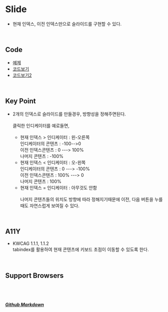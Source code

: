 # Slide
* 현재 인덱스, 이전 인덱스만으로 슬라이드를 구현할 수 있다.

<br>

## Code
* [예제](https://vlueviolet.github.io/study/exam/exam9/index2.html)
* [코드보기](https://github.com/vlueviolet/study/blob/gh-pages/exam/exam9/js/study2.js)
* [코드보기2](https://github.com/vlueviolet/study/blob/gh-pages/exam/exam9/index_final2.html)
<br>

## Key Point
+ 2개의 인덱스로 슬라이드를 만들경우, 방향성을 정해주면된다.<br>
<br>클릭한 인디케이터를 예로들면,<br><br>
  + 현재 인덱스 > 인디케이터 : 왼-오른쪽<br>
    인디케이터의 콘텐츠 : -100-->0<br>
    이전 인덱스콘텐츠 : 0 ---> 100%<br>
    나머지 콘텐츠 : -100%<br>
  + 현재 인덱스 < 인디케이터 : 오-왼쪽<br>
    인디케이터의 콘텐츠 : 0 ---> -100%<br>
    이전 인덱스콘텐츠 : 100% ---> 0<br>
    나머지 콘텐츠 : 100%<br>
  + 현재 인덱스 = 인디케이터 : 아무것도 안함
<br><br>
 나머지 콘텐츠들의 위치도 방향에 따라 정해지기때문에 이전, 다음 버튼을 누를때도 자연스럽게 보여질 수 있다.
   

<br>

## A11Y
+ KWCAG 1.1.1, 1.1.2<br>
 tabindex를 활용하여 현재 콘텐츠에 키보드 초점이 이동할 수 있도록 한다.
<br>


## Support Browsers




<br><br>
##### [Github Markdown](https://guides.github.com/features/mastering-markdown/)
